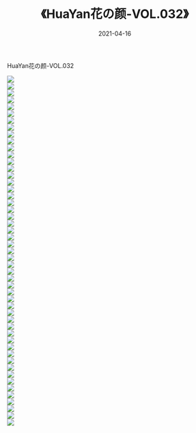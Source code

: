 ﻿---
layout: post
title:  《HuaYan花の颜-VOL.032》
date:   2021-04-16
img: http://img.660000.xyz/Sharelink/网络美图/2021/HuaYan花の颜-VOL.032/000.jpg
categories: [美女, 清纯, 唯美]
---

HuaYan花の颜-VOL.032

  ![](http://img.660000.xyz/Sharelink/网络美图/2021/HuaYan花の颜-VOL.032/001.jpg) <br> ![](http://img.660000.xyz/Sharelink/网络美图/2021/HuaYan花の颜-VOL.032/002.jpg) <br> ![](http://img.660000.xyz/Sharelink/网络美图/2021/HuaYan花の颜-VOL.032/003.jpg) <br> ![](http://img.660000.xyz/Sharelink/网络美图/2021/HuaYan花の颜-VOL.032/004.jpg) <br> ![](http://img.660000.xyz/Sharelink/网络美图/2021/HuaYan花の颜-VOL.032/005.jpg) <br> ![](http://img.660000.xyz/Sharelink/网络美图/2021/HuaYan花の颜-VOL.032/006.jpg) <br> ![](http://img.660000.xyz/Sharelink/网络美图/2021/HuaYan花の颜-VOL.032/007.jpg) <br> ![](http://img.660000.xyz/Sharelink/网络美图/2021/HuaYan花の颜-VOL.032/008.jpg) <br> ![](http://img.660000.xyz/Sharelink/网络美图/2021/HuaYan花の颜-VOL.032/009.jpg) <br> ![](http://img.660000.xyz/Sharelink/网络美图/2021/HuaYan花の颜-VOL.032/010.jpg) <br> ![](http://img.660000.xyz/Sharelink/网络美图/2021/HuaYan花の颜-VOL.032/011.jpg) <br> ![](http://img.660000.xyz/Sharelink/网络美图/2021/HuaYan花の颜-VOL.032/012.jpg) <br> ![](http://img.660000.xyz/Sharelink/网络美图/2021/HuaYan花の颜-VOL.032/013.jpg) <br> ![](http://img.660000.xyz/Sharelink/网络美图/2021/HuaYan花の颜-VOL.032/014.jpg) <br> ![](http://img.660000.xyz/Sharelink/网络美图/2021/HuaYan花の颜-VOL.032/015.jpg) <br> ![](http://img.660000.xyz/Sharelink/网络美图/2021/HuaYan花の颜-VOL.032/016.jpg) <br> ![](http://img.660000.xyz/Sharelink/网络美图/2021/HuaYan花の颜-VOL.032/017.jpg) <br> ![](http://img.660000.xyz/Sharelink/网络美图/2021/HuaYan花の颜-VOL.032/018.jpg) <br> ![](http://img.660000.xyz/Sharelink/网络美图/2021/HuaYan花の颜-VOL.032/019.jpg) <br> ![](http://img.660000.xyz/Sharelink/网络美图/2021/HuaYan花の颜-VOL.032/020.jpg) <br> ![](http://img.660000.xyz/Sharelink/网络美图/2021/HuaYan花の颜-VOL.032/021.jpg) <br> ![](http://img.660000.xyz/Sharelink/网络美图/2021/HuaYan花の颜-VOL.032/022.jpg) <br> ![](http://img.660000.xyz/Sharelink/网络美图/2021/HuaYan花の颜-VOL.032/023.jpg) <br> ![](http://img.660000.xyz/Sharelink/网络美图/2021/HuaYan花の颜-VOL.032/024.jpg) <br> ![](http://img.660000.xyz/Sharelink/网络美图/2021/HuaYan花の颜-VOL.032/025.jpg) <br> ![](http://img.660000.xyz/Sharelink/网络美图/2021/HuaYan花の颜-VOL.032/026.jpg) <br> ![](http://img.660000.xyz/Sharelink/网络美图/2021/HuaYan花の颜-VOL.032/027.jpg) <br> ![](http://img.660000.xyz/Sharelink/网络美图/2021/HuaYan花の颜-VOL.032/028.jpg) <br> ![](http://img.660000.xyz/Sharelink/网络美图/2021/HuaYan花の颜-VOL.032/029.jpg) <br> ![](http://img.660000.xyz/Sharelink/网络美图/2021/HuaYan花の颜-VOL.032/030.jpg) <br> ![](http://img.660000.xyz/Sharelink/网络美图/2021/HuaYan花の颜-VOL.032/031.jpg) <br> ![](http://img.660000.xyz/Sharelink/网络美图/2021/HuaYan花の颜-VOL.032/032.jpg) <br> ![](http://img.660000.xyz/Sharelink/网络美图/2021/HuaYan花の颜-VOL.032/033.jpg) <br> ![](http://img.660000.xyz/Sharelink/网络美图/2021/HuaYan花の颜-VOL.032/034.jpg) <br> ![](http://img.660000.xyz/Sharelink/网络美图/2021/HuaYan花の颜-VOL.032/035.jpg) <br> ![](http://img.660000.xyz/Sharelink/网络美图/2021/HuaYan花の颜-VOL.032/036.jpg) <br> ![](http://img.660000.xyz/Sharelink/网络美图/2021/HuaYan花の颜-VOL.032/037.jpg) <br> ![](http://img.660000.xyz/Sharelink/网络美图/2021/HuaYan花の颜-VOL.032/038.jpg) <br> ![](http://img.660000.xyz/Sharelink/网络美图/2021/HuaYan花の颜-VOL.032/039.jpg) <br> ![](http://img.660000.xyz/Sharelink/网络美图/2021/HuaYan花の颜-VOL.032/040.jpg) <br> ![](http://img.660000.xyz/Sharelink/网络美图/2021/HuaYan花の颜-VOL.032/041.jpg) <br> ![](http://img.660000.xyz/Sharelink/网络美图/2021/HuaYan花の颜-VOL.032/042.jpg) <br> ![](http://img.660000.xyz/Sharelink/网络美图/2021/HuaYan花の颜-VOL.032/043.jpg) <br> ![](http://img.660000.xyz/Sharelink/网络美图/2021/HuaYan花の颜-VOL.032/044.jpg) <br> ![](http://img.660000.xyz/Sharelink/网络美图/2021/HuaYan花の颜-VOL.032/045.jpg) <br> ![](http://img.660000.xyz/Sharelink/网络美图/2021/HuaYan花の颜-VOL.032/046.jpg) <br> ![](http://img.660000.xyz/Sharelink/网络美图/2021/HuaYan花の颜-VOL.032/047.jpg) <br> ![](http://img.660000.xyz/Sharelink/网络美图/2021/HuaYan花の颜-VOL.032/048.jpg) <br> ![](http://img.660000.xyz/Sharelink/网络美图/2021/HuaYan花の颜-VOL.032/049.jpg) <br> ![](http://img.660000.xyz/Sharelink/网络美图/2021/HuaYan花の颜-VOL.032/050.jpg) <br> ![](http://img.660000.xyz/Sharelink/网络美图/2021/HuaYan花の颜-VOL.032/051.jpg) <br>